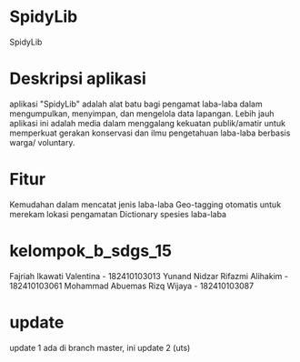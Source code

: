 # SpidyLib

SpidyLib
# Deskripsi aplikasi
aplikasi "SpidyLib" adalah alat batu bagi pengamat laba-laba dalam mengumpulkan, menyimpan, dan mengelola data lapangan. Lebih jauh aplikasi ini adalah media dalam menggalang kekuatan publik/amatir untuk memperkuat gerakan konservasi dan ilmu pengetahuan laba-laba berbasis warga/ voluntary.

# Fitur

Kemudahan dalam mencatat jenis laba-laba
Geo-tagging otomatis untuk merekam lokasi pengamatan
Dictionary spesies laba-laba

# kelompok_b_sdgs_15
Fajriah Ikawati Valentina - 182410103013
Yunand Nidzar Rifazmi Alihakim - 182410103061
Mohammad Abuemas Rizq Wijaya - 182410103087

# update
update 1 ada di branch master, ini update 2 (uts)
